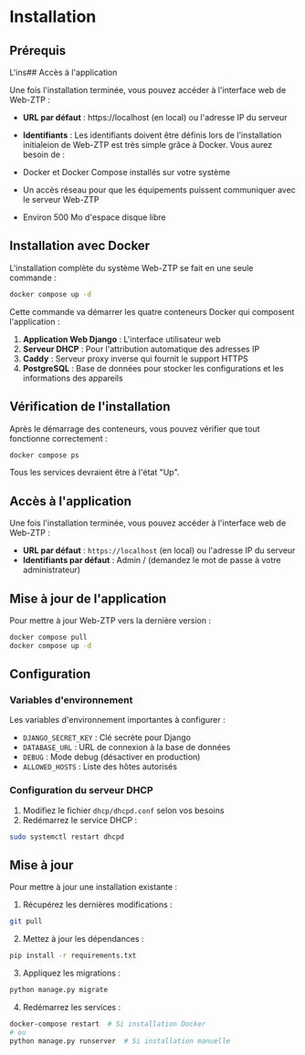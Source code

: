 # Installation

## Prérequis

L'ins## Accès à l'application

Une fois l'installation terminée, vous pouvez accéder à l'interface web de Web-ZTP :

- **URL par défaut** : https://localhost (en local) ou l'adresse IP du serveur
- **Identifiants** : Les identifiants doivent être définis lors de l'installation initialeion de Web-ZTP est très simple grâce à Docker. Vous aurez besoin de :

- Docker et Docker Compose installés sur votre système
- Un accès réseau pour que les équipements puissent communiquer avec le serveur Web-ZTP
- Environ 500 Mo d'espace disque libre

## Installation avec Docker

L'installation complète du système Web-ZTP se fait en une seule commande :

```bash
docker compose up -d
```

Cette commande va démarrer les quatre conteneurs Docker qui composent l'application :

1. **Application Web Django** : L'interface utilisateur web
2. **Serveur DHCP** : Pour l'attribution automatique des adresses IP
3. **Caddy** : Serveur proxy inverse qui fournit le support HTTPS
4. **PostgreSQL** : Base de données pour stocker les configurations et les informations des appareils

## Vérification de l'installation

Après le démarrage des conteneurs, vous pouvez vérifier que tout fonctionne correctement :

```bash
docker compose ps
```

Tous les services devraient être à l'état "Up".

## Accès à l'application

Une fois l'installation terminée, vous pouvez accéder à l'interface web de Web-ZTP :

- **URL par défaut** : `https://localhost` (en local) ou l'adresse IP du serveur
- **Identifiants par défaut** : Admin / (demandez le mot de passe à votre administrateur)

## Mise à jour de l'application

Pour mettre à jour Web-ZTP vers la dernière version :

```bash
docker compose pull
docker compose up -d
```

## Configuration

### Variables d'environnement

Les variables d'environnement importantes à configurer :

- `DJANGO_SECRET_KEY` : Clé secrète pour Django
- `DATABASE_URL` : URL de connexion à la base de données
- `DEBUG` : Mode debug (désactiver en production)
- `ALLOWED_HOSTS` : Liste des hôtes autorisés

### Configuration du serveur DHCP

1. Modifiez le fichier `dhcp/dhcpd.conf` selon vos besoins
2. Redémarrez le service DHCP :
```bash
sudo systemctl restart dhcpd
```

## Mise à jour

Pour mettre à jour une installation existante :

1. Récupérez les dernières modifications :
```bash
git pull
```

2. Mettez à jour les dépendances :
```bash
pip install -r requirements.txt
```

3. Appliquez les migrations :
```bash
python manage.py migrate
```

4. Redémarrez les services :
```bash
docker-compose restart  # Si installation Docker
# ou
python manage.py runserver  # Si installation manuelle
```